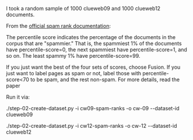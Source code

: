 I took a random sample of 1000 clueweb09 and 1000 clueweb12 documents.

From the [official spam rank documentation](https://plg.uwaterloo.ca/~gvcormac/clueweb09spam/):

The percentile score indicates the percentage of the documents in the corpus that are "spammier." That is, the spammiest 1% of the documents have percentile-score=0, the next spammiest have percentile-score=1, and so on. The least spammy 1% have percentile-score=99. 

If you just want the best of the four sets of scores, choose Fusion. If you just want to label pages as spam or not, label those with percentile-score<70 to be spam, and the rest non-spam. For more details, read the paper

Run it via: 

./step-02-create-dataset.py -i cw09-spam-ranks -o cw-09 --dataset-id clueweb09

./step-02-create-dataset.py -i cw12-spam-ranks -o cw-12 --dataset-id clueweb12
